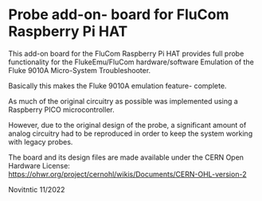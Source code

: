 # Probe add-on- board for FluCom Raspberry Pi HAT

This add-on board for the FluCom Raspberry Pi HAT provides full probe functionality for the FlukeEmu/FluCom hardware/software Emulation of the Fluke 9010A Micro-System Troubleshooter.

Basically this makes the Fluke 9010A emulation feature- complete.

As much of the original circuitry as possible was implemented using a Raspberry PICO microcontroller. 

However, due to the original design of the probe, a significant amount of analog circuitry had to be reproduced in order to keep the system working with legacy probes.

The board and its design files are made available under the CERN Open Hardware License: https://ohwr.org/project/cernohl/wikis/Documents/CERN-OHL-version-2

Novitntic 11/2022
